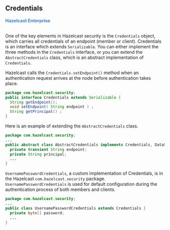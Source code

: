 

## Credentials

<font color="#3981DB">**Hazelcast Enterprise**</font>
<br></br>



One of the key elements in Hazelcast security is the `Credentials` object, which carries all credentials of an endpoint (member or client). Credentials is an interface which extends `Serializable`. You can either implement the three methods in the `Credentials` interface, or you can extend the `AbstractCredentials` class, which is an abstract implementation of `Credentials`.

Hazelcast calls the `Credentials.setEndpoint()` method when an authentication request arrives at the node before authentication takes place.

```java
package com.hazelcast.security;
public interface Credentials extends Serializable {
  String getEndpoint();
  void setEndpoint( String endpoint ) ;    
  String getPrincipal() ;    
}
```

Here is an example of extending the `AbstractCredentials` class.

```java
package com.hazelcast.security;
...
public abstract class AbstractCredentials implements Credentials, DataSerializable {
  private transient String endpoint;
  private String principal;
  ...
}
```

`UsernamePasswordCredentials`, a custom implementation of Credentials, is in the Hazelcast `com.hazelcast.security` package. `UsernamePasswordCredentials` is used for default configuration during the authentication process of both members and clients.

```java
package com.hazelcast.security;
...
public class UsernamePasswordCredentials extends Credentials {
  private byte[] password;
  ...
}
```
